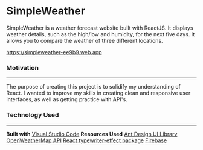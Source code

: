 # SimpleWeather

SimpleWeather is a weather forecast website built with ReactJS. It displays weather details, such as the high/low and humidity, for the next five days. It allows you to compare the weather of three different locations.

https://simpleweather-ee9b9.web.app

### Motivation
------------------
The purpose of creating this project is to solidify my understanding of React. I wanted to improve my skills in creating clean and responsive user interfaces, as well as getting practice with API's.

### Technology Used
------------------
**Built with** [Visual Studio Code](https://code.visualstudio.com/)
**Resources Used**
[Ant Design UI Library](https://ant.design/)
[OpenWeatherMap API](https://openweathermap.org/api)
[React typewriter-effect package](https://www.npmjs.com/package/typewriter-effect)
[Firebase](https://firebase.google.com/)
